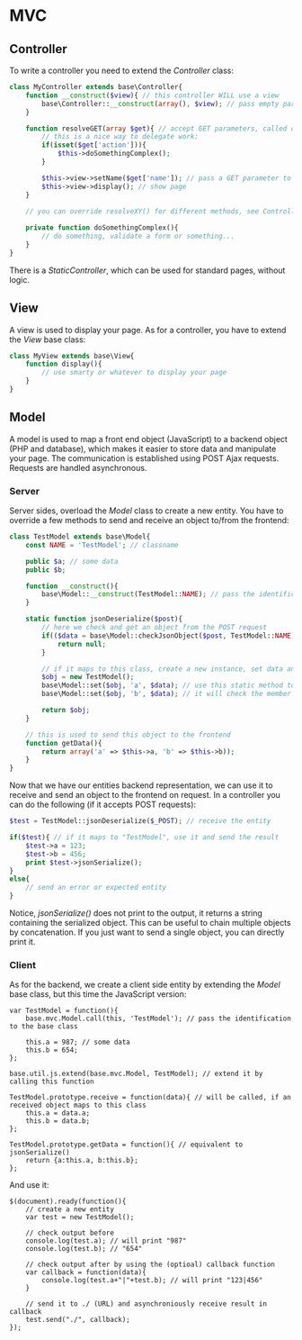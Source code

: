 # MVC

## Controller

To write a controller you need to extend the *Controller* class:

```PHP
class MyController extends base\Controller{
    function __construct($view){ // this controller WILL use a view
        base\Controller::__construct(array(), $view); // pass empty params array and view
    }

    function resolveGET(array $get){ // accept GET parameters, called on GET requests
        // this is a nice way to delegate work:
        if(isset($get['action'])){
            $this->doSomethingComplex();
        }

        $this->view->setName($get['name']); // pass a GET parameter to view
        $this->view->display(); // show page
    }
    
    // you can override resolveXY() for different methods, see Controller for more

    private function doSomethingComplex(){
        // do something, validate a form or something...
    }
}
```

There is a *StaticController*, which can be used for standard pages, without logic.

## View

A view is used to display your page. As for a controller, you have to extend the *View* base class:

```PHP
class MyView extends base\View{
    function display(){
        // use smarty or whatever to display your page
    }
}
```

## Model

A model is used to map a front end object (JavaScript) to a backend object (PHP and database), which makes it easier to store data and manipulate your page.
The communication is established using POST Ajax requests. Requests are handled asynchronous.

### Server

Server sides, overload the *Model* class to create a new entity. You have to override a few methods to send and receive an object to/from the frontend:

```PHP
class TestModel extends base\Model{
    const NAME = 'TestModel'; // classname

    public $a; // some data
    public $b;

    function __construct(){
        base\Model::__construct(TestModel::NAME); // pass the identification name to parent class
    }

    static function jsonDeserialize($post){
        // here we check and get an object from the POST request
        if(($data = base\Model::checkJsonObject($post, TestModel::NAME)) == null){
            return null;
        }

        // if it maps to this class, create a new instance, set data and return it
        $obj = new TestModel();
        base\Model::set($obj, 'a', $data); // use this static method to set members,
        base\Model::set($obj, 'b', $data); // it will check the member for existance

        return $obj;
    }

    // this is used to send this object to the frontend
    function getData(){
        return array('a' => $this->a, 'b' => $this->b));
    }
}
```

Now that we have our entities backend representation, we can use it to receive and send an object to the frontend on request. In a controller you can do the following (if it accepts POST requests):

```PHP
$test = TestModel::jsonDeserialize($_POST); // receive the entity

if($test){ // if it maps to "TestModel", use it and send the result
    $test->a = 123;
    $test->b = 456;
    print $test->jsonSerialize();
}
else{
    // send an error or expected entity
}
```

Notice, *jsonSerialize()* does not print to the output, it returns a string containing the serialized object. This can be useful to chain multiple objects by concatenation. If you just want to send a single object, you can directly print it.

### Client

As for the backend, we create a client side entity by extending the *Model* base class, but this time the JavaScript version:

```JS
var TestModel = function(){
    base.mvc.Model.call(this, 'TestModel'); // pass the identification to the base class

    this.a = 987; // some data
    this.b = 654;
};

base.util.js.extend(base.mvc.Model, TestModel); // extend it by calling this function

TestModel.prototype.receive = function(data){ // will be called, if an received object maps to this class
    this.a = data.a;
    this.b = data.b;
};

TestModel.prototype.getData = function(){ // equivalent to jsonSerialize()
    return {a:this.a, b:this.b};
};
```

And use it:

```JS
$(document).ready(function(){
    // create a new entity
    var test = new TestModel();
    
    // check output before
    console.log(test.a); // will print "987"
    console.log(test.b); // "654"

    // check output after by using the (optioal) callback function
    var callback = function(data){
        console.log(test.a+"|"+test.b); // will print "123|456"
    }

    // send it to ./ (URL) and asynchroniously receive result in callback
    test.send("./", callback);
});
```

